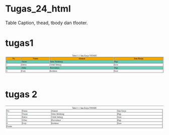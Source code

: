 # Tugas_24_html
Table Caption, thead, tbody dan tfooter.
# tugas1
![tugas24](tg241.png)
# tugas 2
![tugas24](tg242.png)

